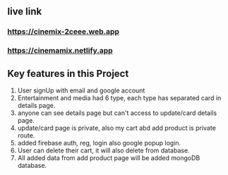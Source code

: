 ## live link

### https://cinemix-2ceee.web.app
### https://cinemamix.netlify.app

## Key features in this Project

1. User signUp with email and google account
2. Entertainment and media had 6 type, each type has 
separated card in details page.
3. anyone can see details page but can't access to 
update/card details page.
4. update/card page is private, also my cart abd add product is 
private route.
5. added firebase auth, reg, login also google popup login.
6. User can delete their cart, it will also delete from database.
7. All added data from add product page will be added mongoDB database.